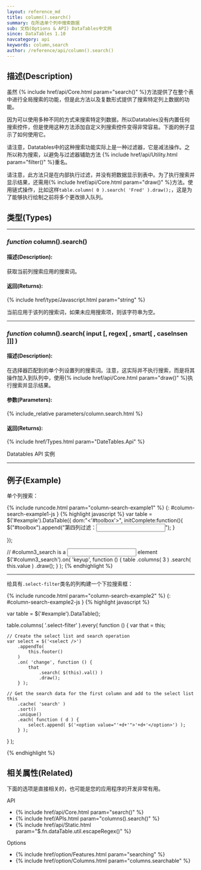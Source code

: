 ```yaml
---
layout: reference_md
title: column().search()
summary: 在所选单个列中搜索数据
sub: 文档(Options & API) DataTables中文网
since: DataTables 1.10
navcategory: api
keywords: column,search
author: /reference/api/column().search()
---
```


## 描述(Description)
虽然 {% include href/api/Core.html param="search()" %}方法提供了在整个表中进行全局搜索的功能，但是此方法以及复数形式提供了搜索特定列上数据的功能。

因为可以使用多种不同的方式来搜索特定列数据，所以Datatables没有内置任何搜索控件，但是使用这种方法添加自定义列搜索控件变得非常容易。下面的例子显示了如何使用它。

请注意，Datatables中的这种搜索功能实际上是一种过滤器，它是减法操作。之所以称为搜索，以避免与过滤器辅助方法 {% include href/api/Utility.html param="filter()" %}重名。

请注意，此方法只是在内部执行过滤，并没有把数据显示到表中。为了执行搜索并显示结果，还需用{% include href/api/Core.html param="draw()" %}方法。使用链式操作，比如这样`table.column( 0 ).search( 'Fred' ).draw();`，这是为了能够执行绘制之前将多个更改排入队列。


## 类型(Types)

---
    
### _function_ **column().search()**   

#### 描述(Description):

获取当前列搜索应用的搜索词。

#### 返回(Returns):
{% include href/type/Javascript.html param="string" %}

当前应用于该列的搜索词，如果未应用搜索项，则该字符串为空。

---
    
### _function_ **column().search( input [, regex[ , smart[ , caseInsen ]]] )**   

#### 描述(Description):

在选择器匹配到的单个列设置列的搜索词。注意，这实际并不执行搜索，而是将其操作加入到队列中，使用{% include href/api/Core.html param="draw()" %}执行搜索并显示结果。
     
#### 参数(Parameters):
{% include_relative parameters/column.search.html %}

#### 返回(Returns):
{% include href/Types.html param="DateTables.Api" %}

Datatables API 实例


--- 
    
## 例子(Example)

单个列搜索：

{% include runcode.html param="column-search-example1" %}
{: #column-search-example1-js }
{% highlight javascript %}
var table = $('#example').DataTable({
    dom:"<'#toolbox'><lftip>",
    initComplete:function(){
        $("#toolbox").append("第四列过滤：<input type='text' id='column3_search'>");
    }

});
 
// #column3_search is a <input type="text"> element
$('#column3_search').on( 'keyup', function () {
    table
        .columns( 3 )
        .search( this.value )
        .draw();
} );
{% endhighlight %}

---

给具有`.select-filter`类名的列构建一个下拉搜索框：

{% include runcode.html param="column-search-example2" %}
{: #column-search-example2-js }
{% highlight javascript %}

var table = $('#example').DataTable();
 
table.columns( '.select-filter' ).every( function () {
    var that = this;
 
    // Create the select list and search operation
    var select = $('<select />')
        .appendTo(
            this.footer()
        )
        .on( 'change', function () {
            that
                .search( $(this).val() )
                .draw();
        } );
 
    // Get the search data for the first column and add to the select list
    this
        .cache( 'search' )
        .sort()
        .unique()
        .each( function ( d ) {
            select.append( $('<option value="'+d+'">'+d+'</option>') );
        } );
} );

{% endhighlight %}

## 相关属性(Related)
下面的选项是直接相关的，也可能是您的应用程序的开发非常有用。

API

- {% include href/api/Core.html param="search()" %}
- {% include href/APIs.html param="columns().search()" %}
- {% include href/api/Static.html param="$.fn.dataTable.util.escapeRegex()" %}


Options

- {% include href/option/Features.html param="searching" %}
- {% include href/option/Columns.html param="columns.searchable" %}
